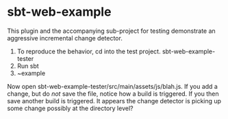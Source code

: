 # sbt-web-example
This plugin and the accompanying sub-project for testing demonstrate an aggressive incremental change detector.

1. To reproduce the behavior, cd into the test project. sbt-web-example-tester
1. Run sbt
1. ~example

Now open sbt-web-example-tester/src/main/assets/js/blah.js. If you add a change, but do *not* save the file, notice how a build is triggered. If you then save another build is triggered. It appears the change detector is picking up some change possibly at the directory level?




